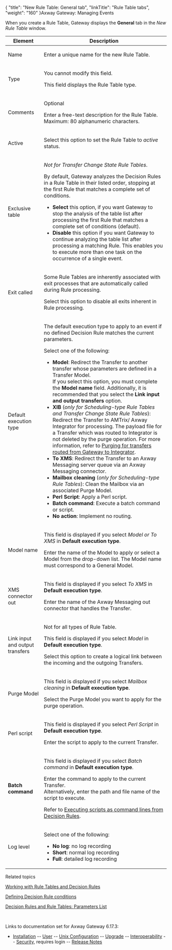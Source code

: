 {
    "title": "New Rule Table: General tab",
    "linkTitle": "Rule Table tabs",
    "weight": "160"
}<span class="mc-variable axway_variables.Component_Long_Name variable">Axway Gateway</span>: Managing Events

When you create a Rule Table, Gateway displays the <span style="font-weight: bold;">General</span> tab in the <span style="font-style: italic;">New Rule Table</span> window.

<table>
         
         
         
   
   <thead>
      <tr>
<th class="HeadE-Column1-Header1">Element         </th>
<th class="HeadD-Column1-Header1">Description         </th>
      </tr>
   </thead>
   <tbody>
      <tr>
         <td><p>Name</p>         </td>
         <td><p>Enter a unique name for the new Rule Table.</p>         </td>
      </tr>
      <tr>
         <td><p>Type</p>         </td>
         <td><p>You cannot modify this field.</p>
<p>This field displays the Rule Table type.</p>         </td>
      </tr>
      <tr>
         <td><p>Comments</p>         </td>
         <td><p>Optional</p>
<p>Enter a free-text description for the Rule Table.<br />
Maximum: 80 alphanumeric characters.</p>         </td>
      </tr>
      <tr>
         <td><p>Active</p>         </td>
         <td><p>Select this option to set the Rule Table to <span style="font-style: italic;">active</span> status.</p>         </td>
      </tr>
      <tr>
         <td><p>Exclusive table</p>         </td>
         <td><p><span style="font-style: italic;">Not for Transfer Change State Rule Tables</span>.</p>
<p>By default, Gateway analyzes the Decision Rules in a Rule Table in their listed order, stopping at the first Rule that matches a complete set of conditions.</p>
<ul>
<li><span style="font-weight: bold;">Select</span> this option, if you want Gateway to stop the analysis of the table list after processing the first Rule that matches a complete set of conditions (default).</li>
<li><span style="font-weight: bold;">Disable</span> this option if you want Gateway to continue analyzing the table list after processing a matching Rule. This enables you to execute more than one task on the occurrence of a single event.</li>
</ul>         </td>
      </tr>
      <tr>
         <td><p>Exit called</p>         </td>
         <td><p>Some Rule Tables are inherently associated with exit processes that are automatically called during Rule processing.</p>
<p>Select this option to disable all exits inherent in Rule processing.</p>         </td>
      </tr>
      <tr>
         <td><p><span id="Default_exec_type"></span>Default execution type</p>         </td>
         <td><p>The default execution type to apply to an event if no defined Decision Rule matches the current parameters.</p>
<p>Select one of the following:</p>
<ul>
<li><span style="font-weight: bold;">Model</span>: Redirect the Transfer to another transfer whose parameters are defined in a Transfer Model.<br />
If you select this option, you must complete the <span style="font-weight: bold;">Model name</span> field. Additionally, it is recommended that you select the <span style="font-weight: bold;">Link input and output transfers</span> option.</li>
<li><span style="font-weight: bold;">XIB</span> (<span style="font-style: italic;">only for Scheduling-type Rule Tables and Transfer Change State Rule Tables</span>): Redirect the Transfer to AMTrix/ Axway Integrator for processing. The payload file for a Transfer which was routed to Integrator is not deleted by the purge operation. For more information, refer to <a href="../../connectors_about/integrator_about/integrator_connector#Purging">Purging for transfers routed from Gateway to Integrator</a>.</li>
<li><span style="font-weight: bold;">To XMS</span>: Redirect the Transfer to an Axway Messaging server queue via an Axway Messaging connector.</li>
<li><span style="font-weight: bold;">Mailbox cleaning</span> (<span style="font-style: italic;">only for Scheduling-type Rule Tables</span>): Clean the Mailbox via an associated Purge Model.</li>
<li><span style="font-weight: bold;">Perl Script</span>: Apply a Perl script.</li>
<li><span style="font-weight: bold;">Batch command</span>: Execute a batch command or script.</li>
<li><span style="font-weight: bold;">No action</span>: Implement no routing.</li>
</ul>         </td>
      </tr>
      <tr>
         <td><p>Model name</p>         </td>
         <td><p>This field is displayed if you select <span style="font-style: italic;">Model or To XMS</span> in <span style="font-weight: bold;">Default execution type</span>.</p>
<p>Enter the name of the Model to apply or select a Model from the drop-down list. The Model name must correspond to a General Model.</p>         </td>
      </tr>
      <tr>
         <td><p>XMS connector out</p>         </td>
         <td><p>This field is displayed if you select <span style="font-style: italic;">To XMS</span> in <span style="font-weight: bold;">Default execution type</span>.</p>
<p>Enter the name of the Axway Messaging out connector that handles the Transfer.</p>         </td>
      </tr>
      <tr>
         <td><p>Link input and output transfers</p>         </td>
         <td><p>Not for all types of Rule Table.</p>
<p>This field is displayed if you select <span style="font-style: italic;">Model</span> in <span style="font-weight: bold;">Default execution type</span>.</p>
<p>Select this option to create a logical link between the incoming and the outgoing Transfers.</p>         </td>
      </tr>
      <tr>
         <td><p>Purge Model</p>         </td>
         <td><p>This field is displayed if you select <span style="font-style: italic;">Mailbox cleaning</span> in <span style="font-weight: bold;">Default execution type</span>.</p>
<p>Select the Purge Model you want to apply for the purge operation.</p>         </td>
      </tr>
      <tr>
         <td><p>Perl script</p>         </td>
         <td><p>This field is displayed if you select <span style="font-style: italic;">Perl Script</span> in <span style="font-weight: bold;">Default execution type</span>.</p>
<p>Enter the script to apply to the current Transfer.<br />
</p>         </td>
      </tr>
      <tr>
         <td><p><span style="font-weight: bold;">Batch command</span></p>         </td>
         <td><p>This field is displayed if you select <span style="font-style: italic;">Batch command</span> in <span style="font-weight: bold;">Default execution type</span>.</p>
<p>Enter the command to apply to the current Transfer.<br />
Alternatively, enter the path and file name of the script to execute.</p>
<p>Refer to <a href="../working_with_decision_rules_cli/decision_rules_executing_scripts">Executing scripts as command lines from Decision Rules</a>.</p>         </td>
      </tr>
      <tr>
         <td><p>Log level</p>         </td>
         <td><p>Select one of the following:</p>
<ul>
<li><span style="font-weight: bold;">No log</span>: no log recording</li>
<li><span style="font-weight: bold;">Short</span>: normal log recording</li>
<li><span style="font-weight: bold;">Full</span>: detailed log recording</li>
</ul>         </td>
      </tr>
   </tbody>
</table>

Related topics

[Working with Rule Tables and Decision Rules](../working_with_rule_tables_and_decision_rules(gui))

[Defining Decision Rule conditions](../defining_decision_rule_conditions)

[Decision Rules and Rule Tables: Parameters List](../working_with_decision_rules_cli/decision_rules_rule_tables_parameter_list)

 

Links to documentation set for Axway Gateway <span class="mc-variable axway_variables.Release_Number variable">6.17.3</span>:

-   [Installation](#) -- [User](#) -- [Unix Configuration](#) -- [Upgrade](#) -- [Interoperability](#) -- [Security](#), requires login -- [Release Notes](#)
